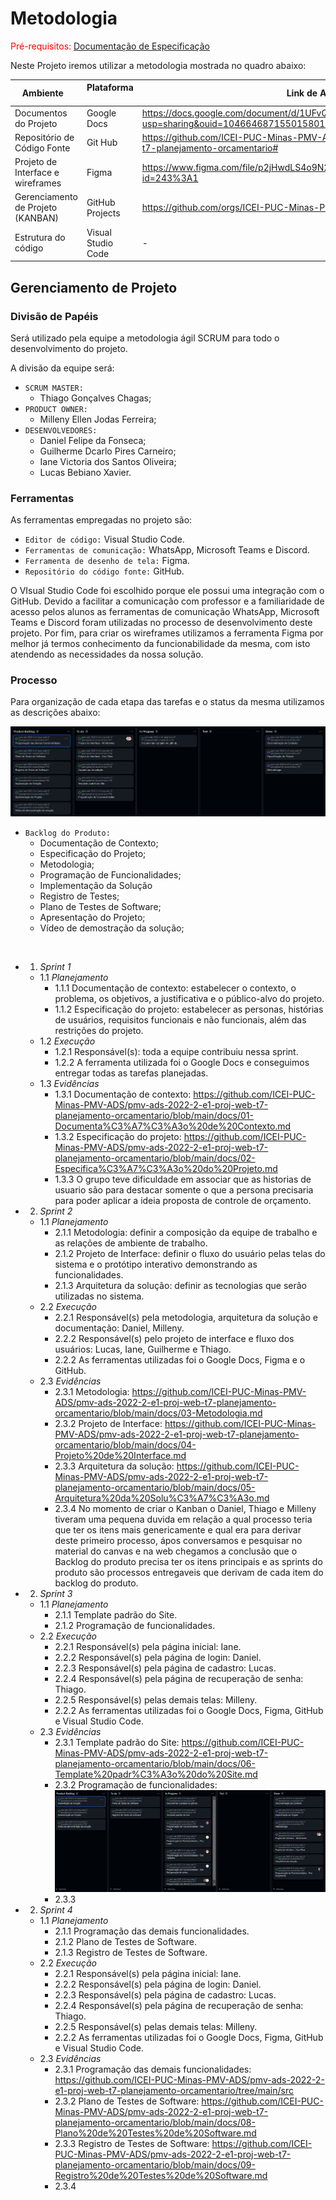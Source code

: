 
# Metodologia

<span style="color:red">Pré-requisitos: <a href="2-Especificação do Projeto.md"> Documentação de Especificação</a></span>

Neste Projeto iremos utilizar a metodologia mostrada no quadro abaixo:

|Ambiente                        | Plataforma            |Link de Acesso                                           |
|--------------------------------|-----------------------|-------------------------------------------------------------------------------------------------------------------------------------------------------------------------------------------------------|
|Documentos do Projeto           |Google Docs              | https://docs.google.com/document/d/1UFvQ2Gaslp388uisy9AIyJHnNrSWEKNk/edit?usp=sharing&ouid=104664687155015801045&rtpof=true&sd=true |
|Repositório de Código Fonte      |Git Hub                |https://github.com/ICEI-PUC-Minas-PMV-ADS/pmv-ads-2022-2-e1-proj-web-t7-planejamento-orcamentario#|
|Projeto de Interface e wireframes |Figma                  |https://www.figma.com/file/p2jHwdLS4o9N20C0ni6ci4/Untitled-(Copy)?node-id=243%3A1     |
|Gerenciamento de Projeto (KANBAN)         |GitHub Projects             |   https://github.com/orgs/ICEI-PUC-Minas-PMV-ADS/projects/166              |
|Estrutura do código | Visual Studio Code| - |



## Gerenciamento de Projeto

### Divisão de Papéis

Será utilizado pela equipe a metodologia ágil SCRUM para todo o desenvolvimento do projeto.

A divisão da equipe será:

- `SCRUM MASTER:`
   - Thiago Gonçalves Chagas;
- `PRODUCT OWNER:`
   - Milleny Ellen Jodas Ferreira;
- `DESENVOLVEDORES:`
   - Daniel Felipe da Fonseca;
   - Guilherme Dcarlo Pires Carneiro;
   - Iane Victoria dos Santos Oliveira;
   - Lucas Bebiano Xavier.

### Ferramentas

As ferramentas empregadas no projeto são:

- `Editor de código:` Visual Studio Code.
- `Ferramentas de comunicação:` WhatsApp, Microsoft Teams e Discord.
- `Ferramenta de desenho de tela:` Figma.
- `Repositório do código fonte:` GitHub.

O VIsual Studio Code foi escolhido porque ele possui uma integração com o
GitHub. Devido a facilitar a comunicação com professor e a familiaridade de acesso pelos alunos as ferramentas de comunicação WhatsApp, Microsoft Teams e Discord foram utilizadas no processo de desenvolvimento deste projeto. Por fim, para criar os wireframes utilizamos a ferramenta Figma por melhor já termos conhecimento da funcionabilidade da mesma, com isto atendendo as necessidades da nossa solução.

### Processo

Para organização de cada etapa das tarefas e o status da mesma utilizamos as descrições abaixo:

![Kanban](https://github.com/ICEI-PUC-Minas-PMV-ADS/pmv-ads-2022-2-e1-proj-web-t7-planejamento-orcamentario/blob/main/docs/img/Kanban%2025-10-22.png?raw=true)

- `Backlog do Produto:` 
   - Documentação de Contexto;
   - Especificação do Projeto;
   - Metodologia;
   - Programação de Funcionalidades;
   - Implementação da Solução
   - Registro de Testes;
   - Plano de Testes de Software;
   - Apresentação do Projeto;
   - Vídeo de demostração da solução;

<br />

- 1. *Sprint 1*
   - 1.1 *Planejamento*
       - 1.1.1 Documentação de contexto: estabelecer o contexto, o problema, os objetivos, a justificativa e o público-alvo do projeto.
       - 1.1.2 Especificação do projeto: estabelecer as personas, histórias de usuários, requisitos funcionais e não funcionais, além das restrições do projeto.
   - 1.2 *Execução*
       - 1.2.1 Responsável(s): toda a equipe contribuiu nessa sprint.
       - 1.2.2 A ferramenta utilizada foi o Google Docs e conseguimos entregar todas as tarefas planejadas.
   - 1.3 *Evidências*
       - 1.3.1 Documentação de contexto: https://github.com/ICEI-PUC-Minas-PMV-ADS/pmv-ads-2022-2-e1-proj-web-t7-planejamento-orcamentario/blob/main/docs/01-Documenta%C3%A7%C3%A3o%20de%20Contexto.md
       - 1.3.2 Especificação do projeto: https://github.com/ICEI-PUC-Minas-PMV-ADS/pmv-ads-2022-2-e1-proj-web-t7-planejamento-orcamentario/blob/main/docs/02-Especifica%C3%A7%C3%A3o%20do%20Projeto.md
       - 1.3.3 O grupo teve dificuldade em associar que as historias de usuario são para destacar somente o que a persona precisaria para poder aplicar a ideia proposta de controle de orçamento.
- 2. *Sprint 2*
   - 1.1 *Planejamento*
       - 2.1.1 Metodologia: definir a composição da equipe de trabalho e as relações de ambiente de trabalho.
       - 2.1.2 Projeto de Interface: definir o fluxo do usuário pelas telas do sistema e o protótipo interativo demonstrando as funcionalidades.
       - 2.1.3 Arquitetura da solução: definir as tecnologias que serão utilizadas no sistema.
   - 2.2 *Execução*
       - 2.2.1 Responsável(s) pela metodologia, arquitetura da solução e documentação: Daniel, Milleny.
       - 2.2.2 Responsável(s) pelo projeto de interface e fluxo dos usuários: Lucas, Iane, Guilherme e Thiago.
       - 2.2.2 As ferramentas utilizadas foi o Google Docs, Figma e o GitHub.
   - 2.3 *Evidências*
       - 2.3.1 Metodologia: https://github.com/ICEI-PUC-Minas-PMV-ADS/pmv-ads-2022-2-e1-proj-web-t7-planejamento-orcamentario/blob/main/docs/03-Metodologia.md
       - 2.3.2 Projeto de Interface: https://github.com/ICEI-PUC-Minas-PMV-ADS/pmv-ads-2022-2-e1-proj-web-t7-planejamento-orcamentario/blob/main/docs/04-Projeto%20de%20Interface.md
       - 2.3.3 Arquitetura da solução: https://github.com/ICEI-PUC-Minas-PMV-ADS/pmv-ads-2022-2-e1-proj-web-t7-planejamento-orcamentario/blob/main/docs/05-Arquitetura%20da%20Solu%C3%A7%C3%A3o.md
       - 2.3.4 No momento de criar o Kanban o Daniel, Thiago e Milleny tiveram uma pequena duvida em relação a qual processo teria que ter os itens mais genericamente e qual era para derivar deste primeiro processo, ápos conversamos e pesquisar no material do canvas e na web chegamos a conclusão que o Backlog do produto precisa ter os itens principais e as sprints do produto são processos entregaveis que derivam de cada item do backlog do produto.
- 2. *Sprint 3*
   - 1.1 *Planejamento*
       - 2.1.1 Template padrão do Site.
       - 2.1.2 Programação de funcionalidades.
   - 2.2 *Execução*
       - 2.2.1 Responsável(s) pela página inicial: Iane.
       - 2.2.2 Responsável(s) pela página de login: Daniel.
       - 2.2.3 Responsável(s) pela página de cadastro: Lucas.
       - 2.2.4 Responsável(s) pela página de recuperação de senha: Thiago.
       - 2.2.5 Responsável(s) pelas demais telas: Milleny.
       - 2.2.2 As ferramentas utilizadas foi o Google Docs, Figma, GitHub e Visual Studio Code.
   - 2.3 *Evidências*
       - 2.3.1 Template padrão do Site: https://github.com/ICEI-PUC-Minas-PMV-ADS/pmv-ads-2022-2-e1-proj-web-t7-planejamento-orcamentario/blob/main/docs/06-Template%20padr%C3%A3o%20do%20Site.md
       - 2.3.2 Programação de funcionalidades: 
       ![Quadro kanban com a divisão das funcionalidades](../docs/img/divisaoFuncionalidades.png)
       - 2.3.3 
- 2. *Sprint 4*
   - 1.1 *Planejamento*
       - 2.1.1 Programação das demais funcionalidades.
       - 2.1.2 Plano de Testes de Software.
       - 2.1.3 Registro de Testes de Software.
   - 2.2 *Execução*
       - 2.2.1 Responsável(s) pela página inicial: Iane.
       - 2.2.2 Responsável(s) pela página de login: Daniel.
       - 2.2.3 Responsável(s) pela página de cadastro: Lucas.
       - 2.2.4 Responsável(s) pela página de recuperação de senha: Thiago.
       - 2.2.5 Responsável(s) pelas demais telas: Milleny.
       - 2.2.2 As ferramentas utilizadas foi o Google Docs, Figma, GitHub e Visual Studio Code.
   - 2.3 *Evidências*
       - 2.3.1 Programação das demais funcionalidades: https://github.com/ICEI-PUC-Minas-PMV-ADS/pmv-ads-2022-2-e1-proj-web-t7-planejamento-orcamentario/tree/main/src
       - 2.3.2 Plano de Testes de Software: https://github.com/ICEI-PUC-Minas-PMV-ADS/pmv-ads-2022-2-e1-proj-web-t7-planejamento-orcamentario/blob/main/docs/08-Plano%20de%20Testes%20de%20Software.md
       - 2.3.3 Registro de Testes de Software: https://github.com/ICEI-PUC-Minas-PMV-ADS/pmv-ads-2022-2-e1-proj-web-t7-planejamento-orcamentario/blob/main/docs/09-Registro%20de%20Testes%20de%20Software.md
       - 2.3.4 